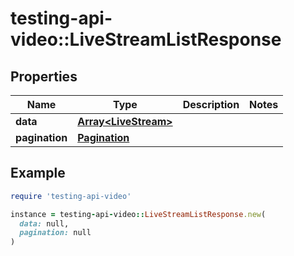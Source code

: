 # testing-api-video::LiveStreamListResponse

## Properties

| Name | Type | Description | Notes |
| ---- | ---- | ----------- | ----- |
| **data** | [**Array&lt;LiveStream&gt;**](LiveStream.md) |  |  |
| **pagination** | [**Pagination**](Pagination.md) |  |  |

## Example

```ruby
require 'testing-api-video'

instance = testing-api-video::LiveStreamListResponse.new(
  data: null,
  pagination: null
)
```

